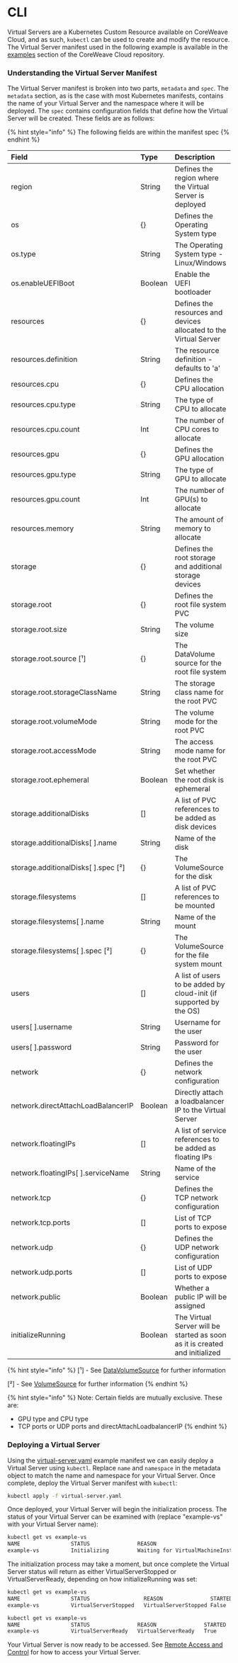 # CLI

Virtual Servers are a Kubernetes Custom Resource available on CoreWeave Cloud, and as such, `kubectl` can be used to create and modify the resource. The Virtual Server manifest used in the following example is available in the [examples](https://github.com/coreweave/kubernetes-cloud/tree/master/virtual-server/examples/kubectl) section of the CoreWeave Cloud repository. 

### Understanding the Virtual Server Manifest

The Virtual Server manifest is broken into two parts, `metadata` and `spec`. The `metadata` section, as is the case with most Kubernetes manifests, contains the name of your Virtual Server and the namespace where it will be deployed. The `spec` contains configuration fields that define how the Virtual Server will be created. These fields are as follows:

{% hint style="info" %}
The following fields are within the manifest spec
{% endhint %}

| Field | Type | Description |
| :--- | :--- | :--- |
| region | String | Defines the region where the Virtual Server is deployed |
| os | {} | Defines the Operating System type |
| os.type | String | The Operating System type - Linux/Windows |
| os.enableUEFIBoot | Boolean | Enable the UEFI bootloader |
| resources | {} | Defines the resources and devices allocated to the Virtual Server |
| resources.definition | String | The resource definition - defaults to 'a' |
| resources.cpu | {} | Defines the CPU allocation  |
| resources.cpu.type | String | The type of CPU to allocate |
| resources.cpu.count | Int | The number of CPU cores to allocate |
| resources.gpu | {} | Defines the GPU allocation |
| resources.gpu.type | String | The type of GPU to allocate |
| resources.gpu.count | Int | The number of GPU\(s\) to allocate |
| resources.memory | String | The amount of memory to allocate |
| storage | {} | Defines the root storage and additional storage devices |
| storage.root | {} | Defines the root file system PVC |
| storage.root.size | String | The volume size |
| storage.root.source \[¹\] | {} | The DataVolume source for the root file system   |
| storage.root.storageClassName | String | The storage class name for the root PVC |
| storage.root.volumeMode | String | The volume mode for the root PVC |
| storage.root.accessMode | String | The access mode name for the root PVC  |
| storage.root.ephemeral | Boolean | Set whether the root disk is ephemeral |
| storage.additionalDisks | \[\] | A list of PVC references to be added as disk devices |
| storage.additionalDisks\[ \].name | String | Name of the disk |
| storage.additionalDisks\[ \].spec \[²\] | {} | The VolumeSource for the disk |
| storage.filesystems  | \[\] | A list of PVC references to be mounted |
| storage.filesystems\[ \].name | String | Name of the mount |
| storage.filesystems\[ \].spec \[²\] | {} | The VolumeSource for the file system mount |
| users | \[\] | A list of users to be added by cloud-init \(if supported by the OS\) |
| users\[ \].username | String | Username for the user |
| users\[ \].password | String | Password for the user |
| network | {} | Defines the network configuration |
| network.directAttachLoadBalancerIP | Boolean | Directly attach a loadbalancer IP to the Virtual Server |
| network.floatingIPs | \[\] | A list of service references to be added as floating IPs |
| network.floatingIPs\[ \].serviceName | String | Name of the service |
| network.tcp | {} | Defines the TCP network configuration |
| network.tcp.ports | \[\] | List of TCP ports to expose |
| network.udp | {} | Defines the UDP network configuration |
| network.udp.ports | \[\] | List of UDP ports to expose |
| network.public | Boolean | Whether a public IP will be assigned |
| initializeRunning | Boolean | The Virtual Server will be started as soon as it is created and initialized |

{% hint style="info" %}
\[¹\] - See [DataVolumeSource](https://pkg.go.dev/kubevirt.io/containerized-data-importer/pkg/apis/core/v1alpha1#DataVolumeSource) for further information

\[²\] - See [VolumeSource](https://pkg.go.dev/kubevirt.io/client-go/api/v1#VolumeSource) for further information
{% endhint %}

{% hint style="info" %}
Note: Certain fields are mutually exclusive. These are: 

* GPU type and CPU type
* TCP ports or UDP ports and directAttachLoadbalancerIP 
{% endhint %}

### Deploying a Virtual Server

Using the [virtual-server.yaml](https://github.com/coreweave/kubernetes-cloud/blob/master/virtual-server/examples/kubectl/virtual-server.yaml) example manifest we can easily deploy a Virtual Server using `kubectl`. Replace `name` and `namespace` in the metadata object to match the name and namespace for your Virtual Server. Once complete, deploy the Virtual Server manifest with `kubectl`: 

```bash
kubectl apply -f virtual-server.yaml
```

Once deployed, your Virtual Server will begin the initialization process. The status of your Virtual Server can be examined with \(replace "example-vs" with your Virtual Server name\):

```bash
kubectl get vs example-vs
NAME                STATUS               REASON                                           STARTED   INTERNAL IP      EXTERNAL IP
example-vs          Initializing         Waiting for VirtualMachineInstance to be ready   False                      123.123.123.123
```

The initialization process may take a moment, but once complete the Virtual Server status will return as either VirtualServerStopped or VirtualServerReady, depending on how initializeRunning was set: 

```bash
kubectl get vs example-vs
NAME                STATUS                 REASON               STARTED   INTERNAL IP      EXTERNAL IP
example-vs          VirtualServerStopped   VirtualServerStopped False                      123.123.123.123 
```

```bash
kubectl get vs example-vs
NAME                STATUS               REASON               STARTED   INTERNAL IP      EXTERNAL IP
example-vs          VirtualServerReady   VirtualServerReady   True      1.2.3.4          123.123.123.123  
```

Your Virtual Server is now ready to be accessed. See [Remote Access and Control](../remote-access-and-control.md) for how to access your Virtual Server.

